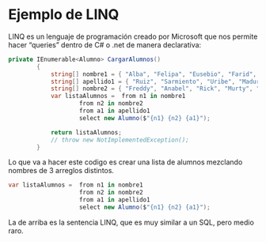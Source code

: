 # Ejemplo de LINQ

LINQ es un lenguaje de programación creado por Microsoft que nos permite hacer “queries” dentro de C# o .net de manera declarativa:

```csharp
private IEnumerable<Alumno> CargarAlumnos()
        {
            string[] nombre1 = { "Alba", "Felipa", "Eusebio", "Farid", "Donald", "Alvaro", "Nicolás" };
            string[] apellido1 = { "Ruiz", "Sarmiento", "Uribe", "Maduro", "Trump", "Toledo", "Herrera" };
            string[] nombre2 = { "Freddy", "Anabel", "Rick", "Murty", "Silvana", "Diomedes", "Nicomedes", "Teodoro" };
            var listaAlumnos =  from n1 in nombre1
                    from n2 in nombre2
                    from a1 in apellido1
                    select new Alumno($"{n1} {n2} {a1}");

            return listaAlumnos;
            // throw new NotImplementedException();
        }
```

Lo que va a hacer este codigo es crear una lista de alumnos mezclando nombres de 3 arreglos distintos.

```csharp
var listaAlumnos =  from n1 in nombre1
                    from n2 in nombre2
                    from a1 in apellido1
                    select new Alumno($"{n1} {n2} {a1}");
```

La de arriba es la sentencia LINQ, que es muy similar a un SQL, pero medio raro.